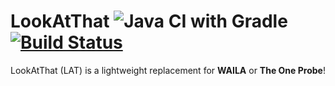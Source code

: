 # LookAtThat ![Java CI with Gradle](https://github.com/Geek202/LookAtThat/workflows/Java%20CI%20with%20Gradle/badge.svg?branch=1.16) [![Build Status](https://travis-ci.com/Geek202/LookAtThat.svg?branch=1.16)](https://travis-ci.com/Geek202/LookAtThat)
LookAtThat (LAT) is a lightweight replacement for **WAILA** or **The One Probe**!
